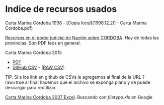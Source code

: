 # Indice de recursos usados

[Carta Marina Córdoba 1998](https://www.justiciacordoba.gob.ar/jel/pdf/procesos/1998.12.20%20-%20Carta%20Marina.pdf) - [Copia local](1998.12.20 - Carta Marina Cordoba.pdf)


[Recursos en el poder judicial de Nación sobre CORDOBA](https://www.pjn.gov.ar/cne/secelec/secciones/otros/otros_view.php?oID=674&dID=4). Hay de todas las provincias. Son PDF feos en general.  

Carta Marina Córdoba 2015
 - [PDF](https://www.pjn.gov.ar/cne/secelec/document/otros/4-Carta%20Marina%202015.pdf)
 - [GitHub CSV](https://github.com/OpenDataCordoba/elecciones2015/blob/master/resources/carta-marina/escuelas-elecciones-2015-cordoba.csv) - ([RAW CSV](https://github.com/OpenDataCordoba/elecciones2015/blob/master/resources/carta-marina/escuelas-elecciones-2015-cordoba.csv?raw=true))

TIP. Si a los link en github de CSVs le agregamos al final de la URL ?raw=true al final hacemos que el archivo se exponga plano y se puede descargar para reutilizar.  

[Carta Marina Cordoba 2007 Excel](http://estadistica.cba.gov.ar/LinkClick.aspx?fileticket=l4QJh-frWJ8%3D&...). Buscando con _filetype:xls_ en Google


